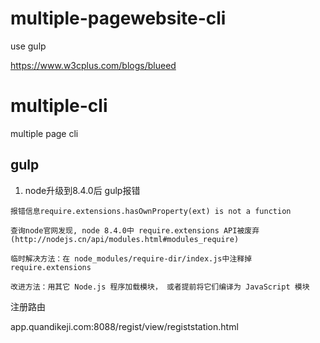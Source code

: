 # multiple-pagewebsite-cli

use gulp

https://www.w3cplus.com/blogs/blueed

# multiple-cli

multiple page cli

## gulp

1) node升级到8.4.0后 gulp报错

```
报错信息require.extensions.hasOwnProperty(ext) is not a function

查询node官网发现, node 8.4.0中 require.extensions API被废弃(http://nodejs.cn/api/modules.html#modules_require)

临时解决方法：在 node_modules/require-dir/index.js中注释掉require.extensions

改进方法：用其它 Node.js 程序加载模块， 或者提前将它们编译为 JavaScript 模块
```

注册路由

app.quandikeji.com:8088/regist/view/registstation.html
